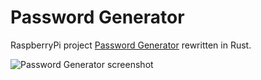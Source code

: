 # Password Generator

RaspberryPi project [Password Generator](https://projects.raspberrypi.org/en/projects/password-generator) rewritten in Rust.

![Password Generator screenshot](password-generator-screenshot.png)
